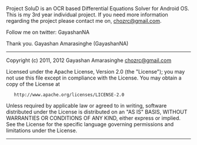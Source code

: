 Project SoluD is an OCR based Differential Equations Solver for Android OS. This is my 3rd year individual project. If you need more information regarding the project please contact me on,
chozrc@gmail.com.

Follow me on twitter: GayashanNA

Thank you.
Gayashan Amarasinghe (GayashanNA)

---

Copyright (c) 2011, 2012 Gayashan Amarasinghe <chozrc@gmail.com>


   Licensed under the Apache License, Version 2.0 (the "License");
   you may not use this file except in compliance with the License.
   You may obtain a copy of the License at

       http://www.apache.org/licenses/LICENSE-2.0

   Unless required by applicable law or agreed to in writing, software
   distributed under the License is distributed on an "AS IS" BASIS,
   WITHOUT WARRANTIES OR CONDITIONS OF ANY KIND, either express or implied.
   See the License for the specific language governing permissions and
   limitations under the License.

---


